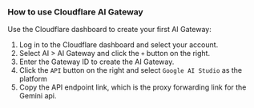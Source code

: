 ### How to use Cloudflare AI Gateway

Use the Cloudflare dashboard to create your first AI Gateway:

1. Log in to the Cloudflare dashboard and select your account.
2. Select AI > AI Gateway and click the `+` button on the right.
3. Enter the Gateway ID to create the AI ​​Gateway.
4. Click the `API` button on the right and select `Google AI Studio` as the platform
5. Copy the API endpoint link, which is the proxy forwarding link for the Gemini api.
